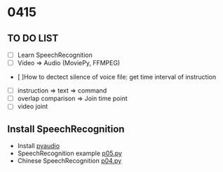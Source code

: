 # 0415

## TO DO LIST
- [ ] Learn SpeechRecognition
- [ ] Video => Audio (MoviePy, FFMPEG)
- [ ]How to dectect silence of voice file: get time interval of instruction
- [ ] instruction => text => command
- [ ] overlap comparison => Join time point
- [ ] video joint

## Install SpeechRecognition
- Install [pyaudio](https://anaconda.org/anaconda/pyaudio)
- SpeechRecognition example [p05.py](https://github.com/Uberi/speech_recognition/tree/master/examples)
- Chinese SpeechRecognition [p04.py](https://markjong001.pixnet.net/blog/post/246140004)

